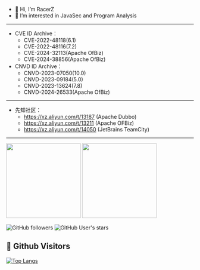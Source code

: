 - 👋 Hi, I’m RacerZ
- 👀 I’m interested in JavaSec and Program Analysis
<!---
RacerZ-fighting/RacerZ-fighting is a ✨ special ✨ repository because its `README.md` (this file) appears on your GitHub profile.
You can click the Preview link to take a look at your changes.
--->
---
- CVE ID Archive：
  - CVE-2022-48118(6.1)
  - CVE-2022-48116(7.2)
  - CVE-2024-32113(Apache OfBiz)
  - CVE-2024-38856(Apache OfBiz)
- CNVD ID Archive：
  - CNVD-2023-07050(10.0)
  - CNVD-2023-09184(5.0)
  - CNVD-2023-13624(7.8)
  - CNVD-2024-26533(Apache OfBiz)
---
- 先知社区：
  - https://xz.aliyun.com/t/13187 (Apache Dubbo)
  - https://xz.aliyun.com/t/13211 (Apache OFBiz)
  - https://xz.aliyun.com/t/14050 (JetBrains TeamCity)
--- 
<picture>
        <source
          srcset="https://github-readme-stats.vercel.app/api?username=RacerZ-fighting&show_icons=true&hide_border=true&count_private=true&include_all_commits=true&bg_color=0d1117&theme=dark"
          height="200" media="(prefers-color-scheme: dark)" />
        <source
          srcset="https://github-readme-stats.vercel.app/api?username=RacerZ-fighting&show_icons=true&hide_border=true&count_private=true&include_all_commits=true&bg_color=ffffff"
          height="200" media="(prefers-color-scheme: light), (prefers-color-scheme: no-preference)" />
        <img src="https://github-readme-stats.vercel.app/api?username=RacerZ-fighting&show_icons=true&hide_border=true&count_private=true&include_all_commits=true" height="200" />
      </picture>
      <picture height="200" >
        <source
          srcset="https://github-readme-stats.vercel.app/api/top-langs/?username=RacerZ-fighting&hide_border=true&layout=compact&langs_count=8&bg_color=0d1117&theme=dark"
          height="200" media="(prefers-color-scheme: dark)" />
        <source
          srcset="https://github-readme-stats.vercel.app/api/top-langs/?username=RacerZ-fighting&hide_border=true&layout=compact&langs_count=8&bg_color=ffffff"
          height="200" media="(prefers-color-scheme: light), (prefers-color-scheme: no-preference)" />
        <img src="https://github-readme-stats.vercel.app/api/top-langs/?username=RacerZ-fighting&hide_border=true&layout=compact&langs_count=8" height="200" />
</picture>

![GitHub followers](https://img.shields.io/github/followers/RacerZ-fighting?style=social)   ![GitHub User's stars](https://img.shields.io/github/stars/RacerZ-fighting?style=social)

## &#x1f92b; Github Visitors

[![Top Langs](https://profile-counter.glitch.me/RacerZ-fighting/count.svg)](https://github.com/RacerZ-fighting)


